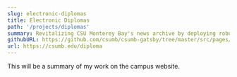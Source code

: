 ```yaml
---
slug: electronic-diplomas
title: Electronic Diplomas
path: '/projects/diplomas'
summary: Revitalizing CSU Monterey Bay's news archive by deploying robust web scraping, advanced data manipulation, and static site generation, resulting in a cost-effective, user-friendly interface for over 2,400 news articles.
githubURL: https://github.com/csumb/csumb-gatsby/tree/master/src/pages/planning
url: https://csumb.edu/diploma
---
```


This will be a summary of my work on the campus website.
